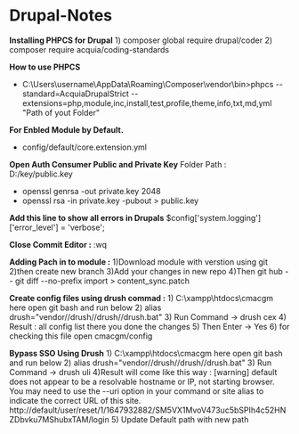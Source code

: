 # Drupal-Notes


**Installing PHPCS for Drupal** 
	1) composer global require drupal/coder
	2) composer require acquia/coding-standards

**How to use PHPCS**
- C:\Users\username\AppData\Roaming\Composer\vendor\bin>phpcs --standard=AcquiaDrupalStrict --extensions=php,module,inc,install,test,profile,theme,info,txt,md,yml "Path of yout Folder"


**For Enbled Module by Default.**
- config/default/core.extension.yml

**Open Auth Consumer Public and Private Key**
Folder Path : D:/key/public.key
- openssl genrsa -out private.key 2048
- openssl rsa -in private.key -pubout > public.key

**Add this line to show all errors in Drupals**
$config['system.logging']['error_level'] = 'verbose';

**Close Commit Editor :**
:wq

**Adding Pach in to module :**
1)Download module with verstion using git 
	2)then create new branch 
	3)Add your changes in new repo
	4)Then git hub
		-- git diff --no-prefix import > content_sync.patch
		
**Create config files using drush commad :**
	1) C:\xampp\htdocs\cmacgm  here open git bash and run below
	2) alias drush="vendor//drush//drush//drush.bat"
    	3) Run Command -> drush cex
	4) Result : all config list there you done the changes
	5) Then Enter -> Yes
	6) for checking this file open cmacgm/config

**Bypass SSO Using Drush**
	1) C:\xampp\htdocs\cmacgm  here open git bash and run below
	2) alias drush="vendor//drush//drush//drush.bat"
    	3) Run Command -> drush uli
        4)Result will come like this way :
	    [warning] default does not appear to be a resolvable hostname or IP, not starting browser. You may need to use the --uri option in your command or site
	    alias to indicate the correct URL of this site.
	    http://default/user/reset/1/1647932882/SM5VX1MvoV473uc5bSPIh4c52HNZDbvku7MShubxTAM/login
	5) Update Default path with new path
	

    
